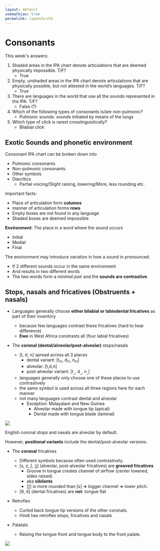 ```yaml
---
layout: default
usemathjax: true
permalink: /speech/ch3
---
```


# Consonants

This week's answers:
1. Shaded areas in the IPA chart denote articulations that are deemed physically impossible. T/F?
   - True
2. Empty, unshaded areas in the IPA chart denote articulations that are physically possible, but not attested in the world’s languages. T/F?
   - True
3. There are languages in the world that use all the sounds represented in the IPA. T/F?
   - False (?)
4. Which of the following types of consonants is/are non-pulmonic?
   - Pulmonic sounds: sounds initiated by means of the lungs
5. Which type of click is rarest crosslinguistically?
   - Bilabial click


## Exotic Sounds and phonetic environment

Consonant IPA chart can be broken down into
- Pulmonic consonants
- Non-pulmonic consonants
- Other symbols
- Diacritics
  - Partial voicing/Slight raising, lowering/More, less rounding etc.

Important facts:
- Place of articulation form **columns**
- manner of articulation forms **rows**
- Empty boxes are not found in any language
- Shaded boxes are deemed impossible

**Environment**: The place in a word where the sound occurs
- Initial
- Medial
- Final

The environment may introduce variation in how a sound in pronounced.
- If 2 different sounds occur in the same environment
- And results in two different words
- The two words form a *minimal pair* and the **sounds are contrastive**.

## Stops, nasals and fricatives (Obstruents + nasals)

- Languages generally choose **either bilabial or labiodental fricatives** as part of their inventory
  - because few languages contrast these fricatives (hard to hear difference)
  - **Ewe** in West Africa constrasts all (four labial fricatives)

- The **coronal (dental/alveolar/post-alveolar)** stops/nasals
  - [t, d, n] spread across all 3 places
    - dental variant: [t$_\sqcap$, d$_\sqcap$, n$_\sqcap$]
    - alveolar: [t,d,n]
    - post-alveolar variant: [t$_\_$, d$_\_$, n$_\_$]
  - languages generally only choose one of these places to use contrastively
  - the same symbol is used across all three regions here for each manner
  - not many languages contrast dental and alveolar
    - Exception: Malayalam and New Guinea
      - Alveolar made with tongue tip (apical)
      - Dental made with tongue blade (laminal)

![](/notes-blog/assets/img/speech/tongue-blade.jpg)

English coronal stops and nasals are alveolar by default.

However, **positional variants** include the dental/post-alveolar versions.

- The **coronal** fricatives
    - Different symbols because often used contrastively.
    - [s, z, ʃ, ʒ] (alveolar, post-alveolar fricatives) are **grooved fricatives**
      - Groove in tongue creates channel of airflow (center lowered, sides raised)
      - aka **sibilants**
      - [ʃ] is more rounded than [s] $\Rightarrow$ bigger channel $\Rightarrow$ lower pitch.
    - [θ, ð] (dental fricatives) are **not**: tongue flat

- Retroflex
  - Curled back tongue tip versions of the other coronals.
  - Hindi has retroflex stops, fricatives and nasals

- Palatals
  - Raising the tongue front and tongue body to the front palate.

![](/notes-blog/assets/img/speech/tongue-positions.jpg)